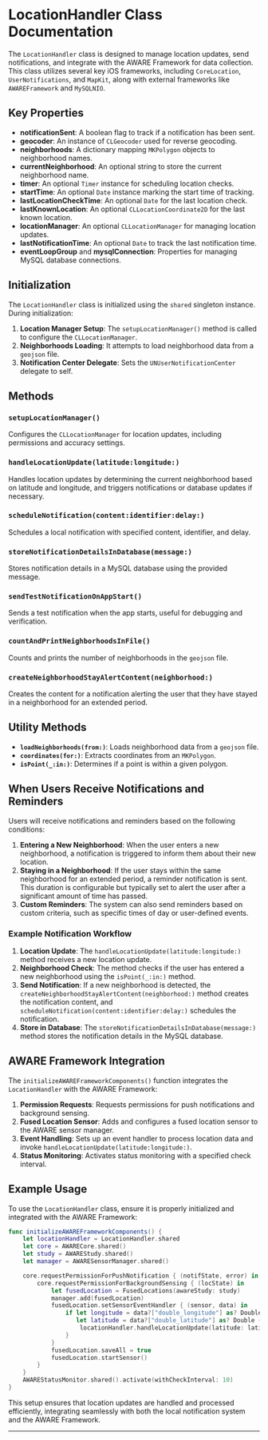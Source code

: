 # LocationHandler Class Documentation

The `LocationHandler` class is designed to manage location updates, send notifications, and integrate with the AWARE Framework for data collection. This class utilizes several key iOS frameworks, including `CoreLocation`, `UserNotifications`, and `MapKit`, along with external frameworks like `AWAREFramework` and `MySQLNIO`.

## Key Properties

- **notificationSent**: A boolean flag to track if a notification has been sent.
- **geocoder**: An instance of `CLGeocoder` used for reverse geocoding.
- **neighborhoods**: A dictionary mapping `MKPolygon` objects to neighborhood names.
- **currentNeighborhood**: An optional string to store the current neighborhood name.
- **timer**: An optional `Timer` instance for scheduling location checks.
- **startTime**: An optional `Date` instance marking the start time of tracking.
- **lastLocationCheckTime**: An optional `Date` for the last location check.
- **lastKnownLocation**: An optional `CLLocationCoordinate2D` for the last known location.
- **locationManager**: An optional `CLLocationManager` for managing location updates.
- **lastNotificationTime**: An optional `Date` to track the last notification time.
- **eventLoopGroup** and **mysqlConnection**: Properties for managing MySQL database connections.

## Initialization

The `LocationHandler` class is initialized using the `shared` singleton instance. During initialization:

1. **Location Manager Setup**: The `setupLocationManager()` method is called to configure the `CLLocationManager`.
2. **Neighborhoods Loading**: It attempts to load neighborhood data from a `geojson` file.
3. **Notification Center Delegate**: Sets the `UNUserNotificationCenter` delegate to self.

## Methods

### `setupLocationManager()`

Configures the `CLLocationManager` for location updates, including permissions and accuracy settings.

### `handleLocationUpdate(latitude:longitude:)`

Handles location updates by determining the current neighborhood based on latitude and longitude, and triggers notifications or database updates if necessary.

### `scheduleNotification(content:identifier:delay:)`

Schedules a local notification with specified content, identifier, and delay.

### `storeNotificationDetailsInDatabase(message:)`

Stores notification details in a MySQL database using the provided message.

### `sendTestNotificationOnAppStart()`

Sends a test notification when the app starts, useful for debugging and verification.

### `countAndPrintNeighborhoodsInFile()`

Counts and prints the number of neighborhoods in the `geojson` file.

### `createNeighborhoodStayAlertContent(neighborhood:)`

Creates the content for a notification alerting the user that they have stayed in a neighborhood for an extended period.

## Utility Methods

- **`loadNeighborhoods(from:)`**: Loads neighborhood data from a `geojson` file.
- **`coordinates(for:)`**: Extracts coordinates from an `MKPolygon`.
- **`isPoint(_:in:)`**: Determines if a point is within a given polygon.

## When Users Receive Notifications and Reminders

Users will receive notifications and reminders based on the following conditions:

1. **Entering a New Neighborhood**: When the user enters a new neighborhood, a notification is triggered to inform them about their new location.
2. **Staying in a Neighborhood**: If the user stays within the same neighborhood for an extended period, a reminder notification is sent. This duration is configurable but typically set to alert the user after a significant amount of time has passed.
3. **Custom Reminders**: The system can also send reminders based on custom criteria, such as specific times of day or user-defined events.

### Example Notification Workflow

1. **Location Update**: The `handleLocationUpdate(latitude:longitude:)` method receives a new location update.
2. **Neighborhood Check**: The method checks if the user has entered a new neighborhood using the `isPoint(_:in:)` method.
3. **Send Notification**: If a new neighborhood is detected, the `createNeighborhoodStayAlertContent(neighborhood:)` method creates the notification content, and `scheduleNotification(content:identifier:delay:)` schedules the notification.
4. **Store in Database**: The `storeNotificationDetailsInDatabase(message:)` method stores the notification details in the MySQL database.

## AWARE Framework Integration

The `initializeAWAREFrameworkComponents()` function integrates the `LocationHandler` with the AWARE Framework:

1. **Permission Requests**: Requests permissions for push notifications and background sensing.
2. **Fused Location Sensor**: Adds and configures a fused location sensor to the AWARE sensor manager.
3. **Event Handling**: Sets up an event handler to process location data and invoke `handleLocationUpdate(latitude:longitude:)`.
4. **Status Monitoring**: Activates status monitoring with a specified check interval.

## Example Usage

To use the `LocationHandler` class, ensure it is properly initialized and integrated with the AWARE Framework:

```swift
func initializeAWAREFrameworkComponents() {
    let locationHandler = LocationHandler.shared
    let core = AWARECore.shared()
    let study = AWAREStudy.shared()
    let manager = AWARESensorManager.shared()

    core.requestPermissionForPushNotification { (notifState, error) in
        core.requestPermissionForBackgroundSensing { (locState) in
            let fusedLocation = FusedLocations(awareStudy: study)
            manager.add(fusedLocation)
            fusedLocation.setSensorEventHandler { (sensor, data) in
                if let longitude = data?["double_longitude"] as? Double,
                   let latitude = data?["double_latitude"] as? Double {
                    locationHandler.handleLocationUpdate(latitude: latitude, longitude: longitude)
                }
            }
            fusedLocation.saveAll = true
            fusedLocation.startSensor()
        }
    }
    AWAREStatusMonitor.shared().activate(withCheckInterval: 10)
}
```

This setup ensures that location updates are handled and processed efficiently, integrating seamlessly with both the local notification system and the AWARE Framework.

---
